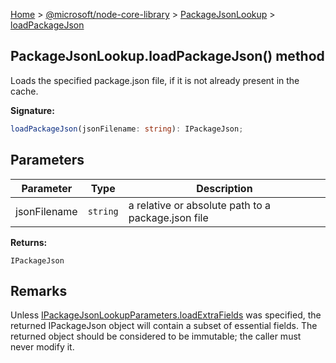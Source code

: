 [Home](./index) &gt; [@microsoft/node-core-library](./node-core-library.md) &gt; [PackageJsonLookup](./node-core-library.packagejsonlookup.md) &gt; [loadPackageJson](./node-core-library.packagejsonlookup.loadpackagejson.md)

## PackageJsonLookup.loadPackageJson() method

Loads the specified package.json file, if it is not already present in the cache.

<b>Signature:</b>

```typescript
loadPackageJson(jsonFilename: string): IPackageJson;
```

## Parameters

|  Parameter | Type | Description |
|  --- | --- | --- |
|  jsonFilename | `string` | a relative or absolute path to a package.json file |

<b>Returns:</b>

`IPackageJson`

## Remarks

Unless [IPackageJsonLookupParameters.loadExtraFields](./node-core-library.ipackagejsonlookupparameters.loadextrafields.md) was specified, the returned IPackageJson object will contain a subset of essential fields. The returned object should be considered to be immutable; the caller must never modify it.

